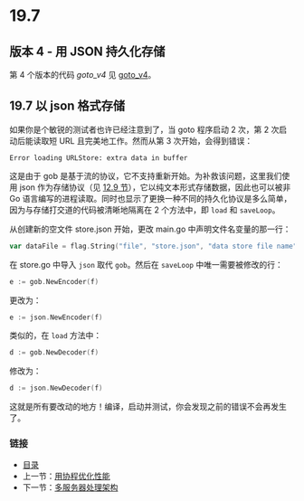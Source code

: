 # 19.7

## 版本 4 - 用 JSON 持久化存储

第 4 个版本的代码 _goto\_v4_ 见 [goto\_v4](https://github.com/codeSu97/the-way-to-go_ZH_CN/tree/cb9c3473071aa65151922c4b563acfdbbf0b71e5/eBook/examples/chapter_19/goto_v4/README.md)。

## 19.7 以 json 格式存储

如果你是个敏锐的测试者也许已经注意到了，当 goto 程序启动 2 次，第 2 次启动后能读取短 URL 且完美地工作。然而从第 3 次开始，会得到错误：

```text
Error loading URLStore: extra data in buffer
```

这是由于 gob 是基于流的协议，它不支持重新开始。为补救该问题，这里我们使用 json 作为存储协议（见 [12.9 节](12.9.md)），它以纯文本形式存储数据，因此也可以被非 Go 语言编写的进程读取。同时也显示了更换一种不同的持久化协议是多么简单，因为与存储打交道的代码被清晰地隔离在 2 个方法中，即 `load` 和 `saveLoop`。

从创建新的空文件 store.json 开始，更改 main.go 中声明文件名变量的那一行：

```go
var dataFile = flag.String("file", "store.json", "data store file name")
```

在 store.go 中导入 `json` 取代 `gob`。然后在 `saveLoop` 中唯一需要被修改的行：

```go
e := gob.NewEncoder(f)
```

更改为：

```go
e := json.NewEncoder(f)
```

类似的，在 `load` 方法中：

```go
d := gob.NewDecoder(f)
```

修改为：

```go
d := json.NewDecoder(f)
```

这就是所有要改动的地方！编译，启动并测试，你会发现之前的错误不会再发生了。

### 链接

* [目录](directory.md)
* 上一节：[用协程优化性能](19.6.md)
* 下一节：[多服务器处理架构](19.8.md)

